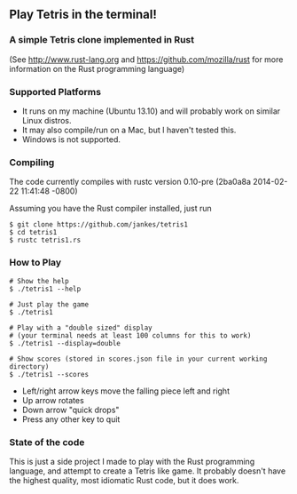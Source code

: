 ## Play Tetris in the terminal!

### A simple Tetris clone implemented in Rust
(See http://www.rust-lang.org and https://github.com/mozilla/rust for more information on the Rust programming language)

### Supported Platforms

* It runs on my machine (Ubuntu 13.10) and will probably work on similar Linux distros.
* It may also compile/run on a Mac, but I haven't tested this.
* Windows is not supported.

### Compiling

The code currently compiles with rustc version 0.10-pre (2ba0a8a 2014-02-22 11:41:48 -0800)

Assuming you have the Rust compiler installed, just run
    
    $ git clone https://github.com/jankes/tetris1
    $ cd tetris1
    $ rustc tetris1.rs

### How to Play

    # Show the help
    $ ./tetris1 --help

    # Just play the game
    $ ./tetris1
    
    # Play with a "double sized" display
    # (your terminal needs at least 100 columns for this to work)
    $ ./tetris1 --display=double
    
    # Show scores (stored in scores.json file in your current working directory)
    $ ./tetris1 --scores
    
- Left/right arrow keys move the falling piece left and right
- Up arrow rotates
- Down arrow "quick drops"
- Press any other key to quit

### State of the code

This is just a side project I made to play with the Rust programming language, and attempt to create a Tetris like game. It probably doesn't have the highest quality, most idiomatic Rust code, but it does work.
